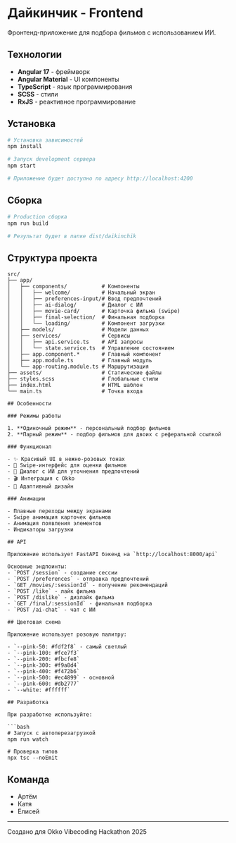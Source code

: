 # Дайкинчик - Frontend

Фронтенд-приложение для подбора фильмов с использованием ИИ.

## Технологии

- **Angular 17** - фреймворк
- **Angular Material** - UI компоненты
- **TypeScript** - язык программирования
- **SCSS** - стили
- **RxJS** - реактивное программирование

## Установка

```bash
# Установка зависимостей
npm install

# Запуск development сервера
npm start

# Приложение будет доступно по адресу http://localhost:4200
```

## Сборка

```bash
# Production сборка
npm run build

# Результат будет в папке dist/daikinchik
```

## Структура проекта

```
src/
├── app/
│   ├── components/           # Компоненты
│   │   ├── welcome/          # Начальный экран
│   │   ├── preferences-input/# Ввод предпочтений
│   │   ├── ai-dialog/        # Диалог с ИИ
│   │   ├── movie-card/       # Карточка фильма (swipe)
│   │   ├── final-selection/  # Финальная подборка
│   │   └── loading/          # Компонент загрузки
│   ├── models/               # Модели данных
│   ├── services/             # Сервисы
│   │   ├── api.service.ts    # API запросы
│   │   └── state.service.ts  # Управление состоянием
│   ├── app.component.*       # Главный компонент
│   ├── app.module.ts         # Главный модуль
│   └── app-routing.module.ts # Маршрутизация
├── assets/                   # Статические файлы
├── styles.scss               # Глобальные стили
├── index.html                # HTML шаблон
└── main.ts                   # Точка входа

## Особенности

### Режимы работы

1. **Одиночный режим** - персональный подбор фильмов
2. **Парный режим** - подбор фильмов для двоих с реферальной ссылкой

### Функционал

- ✨ Красивый UI в нежно-розовых тонах
- 🎯 Swipe-интерфейс для оценки фильмов
- 💬 Диалог с ИИ для уточнения предпочтений
- 🎬 Интеграция с Okko
- 📱 Адаптивный дизайн

### Анимации

- Плавные переходы между экранами
- Swipe анимация карточек фильмов
- Анимация появления элементов
- Индикаторы загрузки

## API

Приложение использует FastAPI бэкенд на `http://localhost:8000/api`

Основные эндпоинты:
- `POST /session` - создание сессии
- `POST /preferences` - отправка предпочтений
- `GET /movies/:sessionId` - получение рекомендаций
- `POST /like` - лайк фильма
- `POST /dislike` - дизлайк фильма
- `GET /final/:sessionId` - финальная подборка
- `POST /ai-chat` - чат с ИИ

## Цветовая схема

Приложение использует розовую палитру:

- `--pink-50: #fdf2f8` - самый светлый
- `--pink-100: #fce7f3`
- `--pink-200: #fbcfe8`
- `--pink-300: #f9a8d4`
- `--pink-400: #f472b6`
- `--pink-500: #ec4899` - основной
- `--pink-600: #db2777`
- `--white: #ffffff`

## Разработка

При разработке используйте:

```bash
# Запуск с автоперезагрузкой
npm run watch

# Проверка типов
npx tsc --noEmit
```

## Команда

- Артём
- Катя
- Елисей

---

Создано для Okko Vibecoding Hackathon 2025
```

